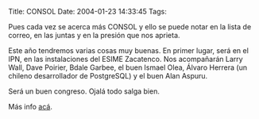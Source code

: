 Title: CONSOL
Date: 2004-01-23 14:33:45
Tags: 

<p>Pues cada vez se acerca más CONSOL y ello se puede notar en la lista de correo, en las juntas y en la presión que nos aprieta.</p>

<p>Este año tendremos varias cosas muy buenas. En primer lugar, será en el IPN, en las instalaciones del ESIME Zacatenco. Nos acompañarán Larry Wall, Dave Poirier, Bdale Garbee, el buen Ismael Olea, Álvaro Herrera (un chileno desarrollador de PostgreSQL) y el buen Alan Aspuru.</p>

<p>Será un buen congreso. Ojalá todo salga bien.</p>

<p>Más info <a href="http://web.archive.org/web/20040128181544/http://www.consol.org.mx/">acá</a>.</p>
